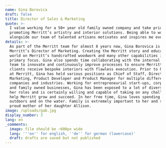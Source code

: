 ```yaml
---
name: Gina Borovica
draft: false
title: Director of Sales & Marketing
quote: >-
  I value working for a 50+ year old family owned company and take pride in
  promoting Merritt’s artistry and interior solutions. Being able to work
  alongside our team of talented artisans motivates and inspires me every day.
details: >-
  As part of the Merritt team for almost 8 years now, Gina Borovica is currently
  Merritt’s Director of Marketing. Creating the Merritt story and educating the
  world on Merritt’s handcrafted woodwork and many other capabilities is her
  primary focus. Gina also spends time collaborating with the internal Merritt
  team to innovate and continuously improve processes to ensure Merritt’s
  clients receive bespoke interiors with flawless execution. Prior to her career
  at Merritt, Gina has held various positions as Chief of Staff, Director of
  Marketing, Product Developer and Product Manager for multiple different
  companies and industries. Working for entrepreneurial start-ups, corporations
  and family owned businesses, Gina has been exposed to a lot of diversity in
  her roles and is certainly willing and capable of taking on any challenge to
  help Merritt grow and succeed. In her free time, Gina loves spending time
  outdoors and on the water. Family is extremely important to her and she is the
  proud mother of her daughter Allison.
image: /uploads/gab.jpg
display_number: 3
lang: en
_comments:
  image: file should be ~600px wide
  lang: '''en'' for english, ''de'' for german (lowercase)'
  draft: drafts are saved but not published
---
```

